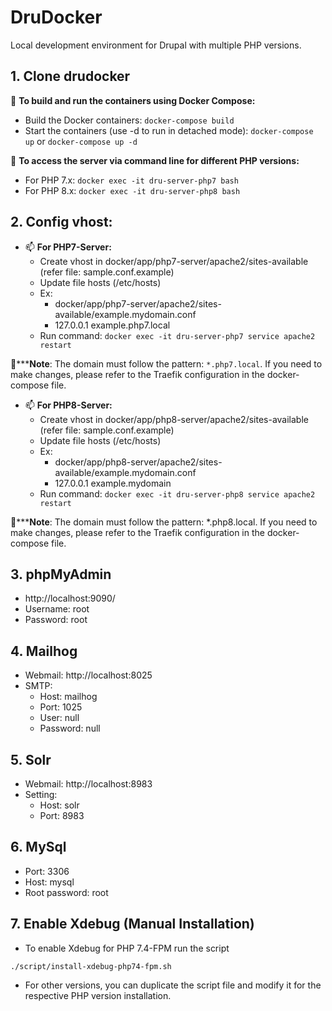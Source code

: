# DruDocker
Local development environment for Drupal with multiple PHP versions.
## 1. Clone drudocker
   🔭 **To build and run the containers using Docker Compose:**
   - Build the Docker containers: `docker-compose build`
   - Start the containers (use -d to run in detached mode): `docker-compose up` or `docker-compose up -d`

   🌱 **To access the server via command line for different PHP versions:**
   - For PHP 7.x: `docker exec -it dru-server-php7 bash`
   - For PHP 8.x: `docker exec -it dru-server-php8 bash`

## 2. Config vhost:
- 📫 **For PHP7-Server:**
  - Create vhost in  docker/app/php7-server/apache2/sites-available  (refer file: sample.conf.example)
  - Update file hosts (/etc/hosts)
  - Ex:
      - docker/app/php7-server/apache2/sites-available/example.mydomain.conf
      - 127.0.0.1 example.php7.local
  - Run command: `docker exec -it dru-server-php7 service apache2 restart`

👋*****Note**: The domain must follow the pattern: `*.php7.local`. If you need to make changes, please refer to the Traefik configuration in the docker-compose file.

- 📫 **For PHP8-Server:**
  - Create vhost in  docker/app/php8-server/apache2/sites-available  (refer file: sample.conf.example)
  - Update file hosts (/etc/hosts)
  - Ex:
      - docker/app/php8-server/apache2/sites-available/example.mydomain.conf
      - 127.0.0.1 example.mydomain
  - Run command: `docker exec -it dru-server-php8 service apache2 restart`
    
👋*****Note**: The domain must follow the pattern: *.php8.local. If you need to make changes, please refer to the Traefik configuration in the docker-compose file.

## 3. phpMyAdmin
- http://localhost:9090/
- Username: root
- Password: root

## 4. Mailhog
- Webmail: http://localhost:8025
- SMTP:
   - Host: mailhog
   - Port: 1025
   - User: null
   - Password: null

## 5. Solr
- Webmail: http://localhost:8983
- Setting:
   - Host: solr
   - Port: 8983

## 6. MySql
- Port: 3306
- Host: mysql
- Root password: root

## 7. Enable Xdebug (Manual Installation)
 - To enable Xdebug for PHP 7.4-FPM run the script 
```
./script/install-xdebug-php74-fpm.sh
```
 - For other versions, you can duplicate the script file and modify it for the respective PHP version installation.

